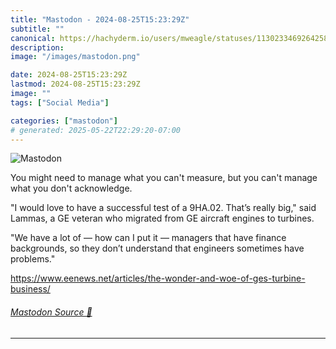 ```yaml
---
title: "Mastodon - 2024-08-25T15:23:29Z"
subtitle: ""
canonical: https://hachyderm.io/users/mweagle/statuses/113023346926425898
description:
image: "/images/mastodon.png"

date: 2024-08-25T15:23:29Z
lastmod: 2024-08-25T15:23:29Z
image: ""
tags: ["Social Media"]

categories: ["mastodon"]
# generated: 2025-05-22T22:29:20-07:00
---
```

![Mastodon](/images/mastodon.png)

<p>You might need to manage what you can&#39;t measure, but you can&#39;t manage what you don&#39;t acknowledge.</p><p>&quot;I would love to have a successful test of a 9HA.02. That’s really big,&quot; said Lammas, a GE veteran who migrated from GE aircraft engines to turbines.</p><p>&quot;We have a lot of — how can I put it — managers that have finance backgrounds, so they don’t understand that engineers sometimes have problems.&quot;</p><p><a href="https://www.eenews.net/articles/the-wonder-and-woe-of-ges-turbine-business/" target="_blank" rel="nofollow noopener noreferrer" translate="no"><span class="invisible">https://www.</span><span class="ellipsis">eenews.net/articles/the-wonder</span><span class="invisible">-and-woe-of-ges-turbine-business/</span></a></p>


###### [Mastodon Source 🐘](https://hachyderm.io/@mweagle/113023346926425898)

___
